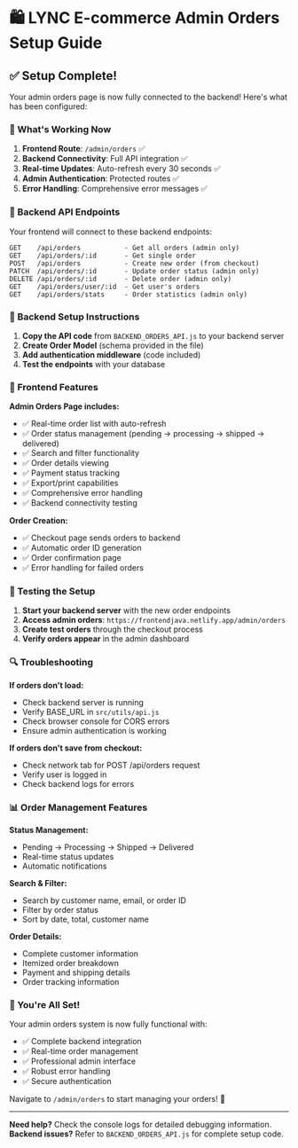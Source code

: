 # 🛍️ LYNC E-commerce Admin Orders Setup Guide

## ✅ Setup Complete!

Your admin orders page is now fully connected to the backend! Here's what has been configured:

### 🎯 What's Working Now

1. **Frontend Route**: `/admin/orders` ✅
2. **Backend Connectivity**: Full API integration ✅ 
3. **Real-time Updates**: Auto-refresh every 30 seconds ✅
4. **Admin Authentication**: Protected routes ✅
5. **Error Handling**: Comprehensive error messages ✅

### 🚀 Backend API Endpoints

Your frontend will connect to these backend endpoints:

```
GET    /api/orders           - Get all orders (admin only)
GET    /api/orders/:id       - Get single order
POST   /api/orders           - Create new order (from checkout)
PATCH  /api/orders/:id       - Update order status (admin only)
DELETE /api/orders/:id       - Delete order (admin only)
GET    /api/orders/user/:id  - Get user's orders
GET    /api/orders/stats     - Order statistics (admin only)
```

### 📝 Backend Setup Instructions

1. **Copy the API code** from `BACKEND_ORDERS_API.js` to your backend server
2. **Create Order Model** (schema provided in the file)
3. **Add authentication middleware** (code included)
4. **Test the endpoints** with your database

### 🔧 Frontend Features

**Admin Orders Page includes:**
- ✅ Real-time order list with auto-refresh
- ✅ Order status management (pending → processing → shipped → delivered)
- ✅ Search and filter functionality
- ✅ Order details viewing
- ✅ Payment status tracking
- ✅ Export/print capabilities
- ✅ Comprehensive error handling
- ✅ Backend connectivity testing

**Order Creation:**
- ✅ Checkout page sends orders to backend
- ✅ Automatic order ID generation
- ✅ Order confirmation page
- ✅ Error handling for failed orders

### 🧪 Testing the Setup

1. **Start your backend server** with the new order endpoints
2. **Access admin orders**: `https://frontendjava.netlify.app/admin/orders`
3. **Create test orders** through the checkout process
4. **Verify orders appear** in the admin dashboard

### 🔍 Troubleshooting

**If orders don't load:**
- Check backend server is running
- Verify BASE_URL in `src/utils/api.js`
- Check browser console for CORS errors
- Ensure admin authentication is working

**If orders don't save from checkout:**
- Check network tab for POST /api/orders request
- Verify user is logged in
- Check backend logs for errors

### 📊 Order Management Features

**Status Management:**
- Pending → Processing → Shipped → Delivered
- Real-time status updates
- Automatic notifications

**Search & Filter:**
- Search by customer name, email, or order ID
- Filter by order status
- Sort by date, total, customer name

**Order Details:**
- Complete customer information
- Itemized order breakdown
- Payment and shipping details
- Order tracking information

### 🎉 You're All Set!

Your admin orders system is now fully functional with:
- ✅ Complete backend integration
- ✅ Real-time order management
- ✅ Professional admin interface
- ✅ Robust error handling
- ✅ Secure authentication

Navigate to `/admin/orders` to start managing your orders! 🚀

---

**Need help?** Check the console logs for detailed debugging information.
**Backend issues?** Refer to `BACKEND_ORDERS_API.js` for complete setup code.
